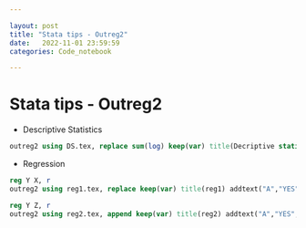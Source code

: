 ```yaml
---

layout: post
title: "Stata tips - Outreg2"
date:   2022-11-01 23:59:59
categories: Code_notebook

---
```


# Stata tips - Outreg2

- Descriptive Statistics

```stata
outreg2 using DS.tex, replace sum(log) keep(var) title(Decriptive statistics)
```



- Regression

```stata
reg Y X, r
outreg2 using reg1.tex, replace keep(var) title(reg1) addtext("A","YES","B","NO")

reg Y Z, r
outreg2 using reg2.tex, append keep(var) title(reg2) addtext("A","YES","B","NO")
```

